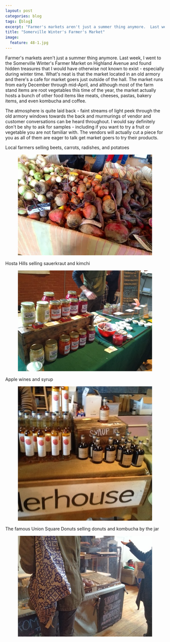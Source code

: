 ```yaml
---
layout: post
categories: blog
tags: [blog]
excerpt: "Farmer's markets aren't just a summer thing anymore.  Last week, I went to the Somerville Winter's Farmer Market on Highland Avenue and found hidden treasures that I would have otherwise not known to exist - especially during winter time.  What's neat is that the market located in an old armory and there's a cafe for market goers just outside of the hall."
title: "Somerville Winter's Farmer's Market"
image:
  feature: 48-1.jpg
---
```


Farmer's markets aren't just a summer thing anymore.  Last week, I went to the Somerville Winter's Farmer Market on Highland Avenue and found hidden treasures that I would have otherwise not known to exist - especially during winter time.  What's neat is that the market located in an old armory and there's a cafe for market goers just outside of the hall.  The market runs from early December through mid-April, and although most of the farm stand items are root vegetables this time of the year, the market actually hosts a bunch of other food items like meats, cheeses, pastas, bakery items, and even kombucha and coffee.  

The atmosphere is quite laid back - faint streams of light peek through the old armory windows towards the back and murmurings of vendor and customer conversations can be heard throughout. I would say definitely don't be shy to ask for samples - including if you want to try a fruit or vegetable you are not familiar with.  The vendors will actually cut a piece for you as all of them are eager to talk get market goers to try their products.

Local farmers selling beets, carrots, radishes, and potatoes

<figure> <img src='/images/48-2.jpg'> </figure>

Hosta Hills selling sauerkraut and kimchi

<figure> <img src='/images/48-3.jpg'> </figure>

Apple wines and syrup

<figure> <img src='/images/48-4.jpg'> </figure>

The famous Union Square Donuts selling donuts and kombucha by the jar

<figure> <img src='/images/48-5.jpg'> </figure>